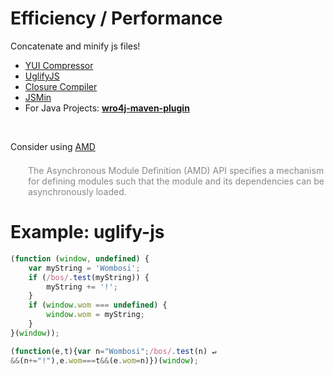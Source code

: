 
# Efficiency / Performance

Concatenate and minify js files!

 * [YUI Compressor](http://developer.yahoo.com/yui/compressor/)
 * [UglifyJS](https://github.com/mishoo/UglifyJS)
 * [Closure Compiler](https://developers.google.com/closure/compiler/)
 * [JSMin](http://www.crockford.com/javascript/jsmin.html)
 * For Java Projects: **[wro4j-maven-plugin](http://code.google.com/p/wro4j/wiki/MavenPlugin)**

<br/>

Consider using [AMD](https://github.com/amdjs/amdjs-api/wiki/AMD)

<div style="padding-left: 2em; padding-top: 0.5em; color: #888" class="fs66">The Asynchronous Module Definition (AMD) API specifies a mechanism for defining modules such that the module and its dependencies can be asynchronously loaded.</div>


# Example: uglify-js

``` javascript
(function (window, undefined) {
    var myString = 'Wombosi';
    if (/bos/.test(myString)) {
        myString += '!';
    }
    if (window.wom === undefined) {
        window.wom = myString;
    }
}(window));
```

``` javascript
(function(e,t){var n="Wombosi";/bos/.test(n) ↵
&&(n+="!"),e.wom===t&&(e.wom=n)})(window);
```

